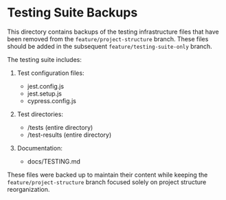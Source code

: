 # Testing Suite Backups

This directory contains backups of the testing infrastructure files that have been removed from the `feature/project-structure` branch. These files should be added in the subsequent `feature/testing-suite-only` branch.

The testing suite includes:

1. Test configuration files:
   - jest.config.js
   - jest.setup.js
   - cypress.config.js

2. Test directories:
   - /tests (entire directory)
   - /test-results (entire directory)

3. Documentation:
   - docs/TESTING.md

These files were backed up to maintain their content while keeping the `feature/project-structure` branch focused solely on project structure reorganization.
